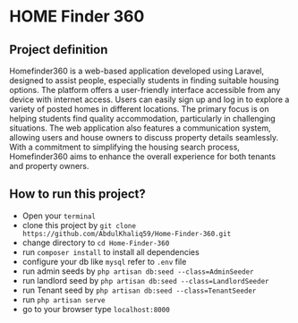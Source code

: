 # HOME Finder 360

## Project definition

Homefinder360 is a web-based application developed using
Laravel, designed to assist
people, especially students in finding suitable housing options. The platform offers a
user-friendly interface accessible from any device with internet access. Users can easily
sign up and log in to explore a variety of posted homes in different locations. The primary
focus is on helping students find quality accommodation, particularly in challenging
situations. The web application also features a communication system, allowing users and
house owners to discuss property details seamlessly. With a commitment to simplifying the
housing search process, Homefinder360 aims to enhance the overall experience for both
tenants and property owners.


## How to run this project?
- Open your `terminal`
- clone this project by `git clone https://github.com/AbdulKhaliq59/Home-Finder-360.git`
- change directory to `cd Home-Finder-360`
- run `composer install` to install all dependencies
- configure your db like `mysql` refer to `.env` file
- run admin  seeds by `php artisan db:seed --class=AdminSeeder`
- run landlord seed by  `php artisan db:seed --class=LandlordSeeder`
- run Tenant seed by `php artisan db:seed --class=TenantSeeder`
- run `php artisan serve`
- go to your browser type `localhost:8000`
